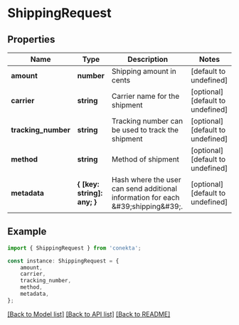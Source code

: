 # ShippingRequest


## Properties

Name | Type | Description | Notes
------------ | ------------- | ------------- | -------------
**amount** | **number** | Shipping amount in cents | [default to undefined]
**carrier** | **string** | Carrier name for the shipment | [optional] [default to undefined]
**tracking_number** | **string** | Tracking number can be used to track the shipment | [optional] [default to undefined]
**method** | **string** | Method of shipment | [optional] [default to undefined]
**metadata** | **{ [key: string]: any; }** | Hash where the user can send additional information for each \&#39;shipping\&#39;. | [optional] [default to undefined]

## Example

```typescript
import { ShippingRequest } from 'conekta';

const instance: ShippingRequest = {
    amount,
    carrier,
    tracking_number,
    method,
    metadata,
};
```

[[Back to Model list]](../README.md#documentation-for-models) [[Back to API list]](../README.md#documentation-for-api-endpoints) [[Back to README]](../README.md)
